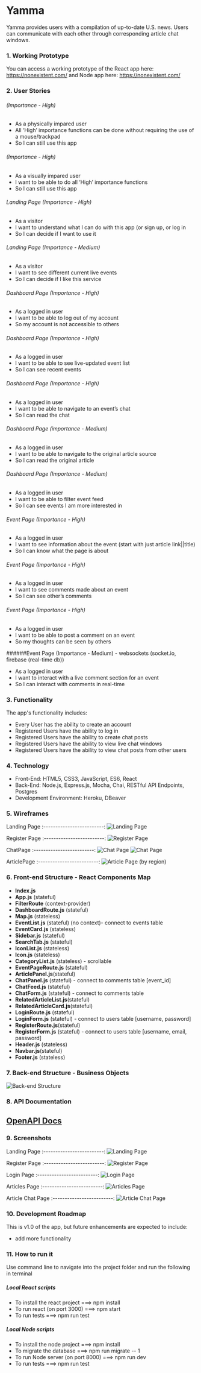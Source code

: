 # Yamma
Yamma provides users with a compilation of up-to-date U.S. news. Users can communicate with each other through corresponding article chat windows.

### 1. Working Prototype

You can access a working prototype of the React app here: https://nonexistent.com/ and Node app here: https://nonexistent.com/

### 2. User Stories


###### (Importance - High)
* As a physically impared user
* All ‘High’ importance functions can be done without requiring the use of a mouse/trackpad
* So I can still use this app

###### (Importance - High)
* As a visually impared user
* I want to be able to do all ‘High’ importance functions
* So I can still use this app

###### Landing Page (Importance - High)
* As a visitor
* I want to understand what I can do with this app (or sign up, or log in
* So I can decide if I want to use it

###### Landing Page (Importance - Medium)
* As a visitor
* I want to see different current live events
* So I can decide if I like this service

###### Dashboard Page (Importance - High)
* As a logged in user
* I want to be able to log out of my account
* So my account is not accessible to others

###### Dashboard Page (Importance - High)
* As a logged in user
* I want to be able to see live-updated event list
* So I can see recent events

###### Dashboard Page (Importance - High)
* As a logged in user
* I want to be able to navigate to an event’s chat
* So I can read the chat

###### Dashboard Page (importance - Medium)
* As a logged in user
* I want to be able to navigate to the original article source 
* So I can read the original article

###### Dashboard Page (Importance - Medium)
* As a logged in user
* I want to be able to filter event feed
* So I can see events I am more interested in

###### Event Page (Importance - High)
* As a logged in user
* I want to see information about the event (start with just article link||title)
* So I can know what the page is about

###### Event Page (Importance - High)
* As a logged in user
* I want to see comments made about an event
* So I can see other’s comments

###### Event Page (Importance - High)
* As a logged in user
* I want to be able to post a comment on an event
* So my thoughts can be seen by others

######Event Page (Importance - Medium) - websockets (socket.io, firebase (real-time db))
* As a logged in user
* I want to interact with a live comment section for an event
* So I can interact with comments in real-time


### 3. Functionality

The app's functionality includes:

* Every User has the ability to create an account
* Registered Users have the ability to log in
* Registered Users have the ability to create chat posts
* Registered Users have the ability to view live chat windows
* Registered Users have the ability to view chat posts from other users

### 4. Technology

- Front-End: HTML5, CSS3, JavaScript, ES6, React
- Back-End: Node.js, Express.js, Mocha, Chai, RESTful API Endpoints, Postgres
- Development Environment: Heroku, DBeaver

### 5. Wireframes

Landing Page
:-------------------------:
![Landing Page](./github-images/wireframes/yamma-landing-wireframe.png)

Register Page
:-------------------------:
![Register Page](./github-images/wireframes/yamma-sign-up-wireframe.png)

ChatPage
:-------------------------:
![Chat Page](./github-images/wireframes/yamma-chat-2-wireframe.png)
![Chat Page](./github-images/wireframes/yamma-chat-wireframe.png)

ArticlePage
:-------------------------:
![Article Page (by region)](./github-images/wireframes/yamma-article-by-region-wireframe.png)

### 6. Front-end Structure - React Components Map
* __Index.js__ 
* __App.js__ (stateful)
* __FilterRoute__ (context-provider)
* __DashboardRoute.js__ (stateful)
* __Map.js__ (stateless)
* __EventList.js__ (stateful) (no context)- connect to events table
* __EventCard.js__ (stateless)
* __Sidebar.js__ (stateful)
* __SearchTab.js__ (stateful)
* __IconList.js__ (stateless)
* __Icon.js__ (stateless)
* __CategoryList.js__ (stateless) - scrollable
* __EventPageRoute.js__ (stateful) 
* __ArticlePanel.js__(stateful)
* __ChatPanel.js__ (stateful) - connect to comments table [event_id]
* __ChatFeed.js__ (stateful)
* __ChatForm.js__ (stateful) - connect to comments table
* __RelatedArticleList.js__(stateful)
* __RelatedArticleCard.js__(stateful)
* __LoginRoute.js__ (stateful)
* __LoginForm.js__ (stateful) - connect to users table [username, password]
* __RegisterRoute.js__(stateful) 
* __RegisterForm.js__ (stateful) - connect to users table [username, email, password]
* __Header.js__ (stateless)
* __Navbar.js__(stateful)
* __Footer.js__ (stateless)


### 7. Back-end Structure - Business Objects
![Back-end Structure](https://github.com/MettyS/yamma-server)
### 8. API Documentation
## [OpenAPI Docs](https://app.swaggerhub.com/apis/s-poveda/Yamma-API/1.0.0)
### 9. Screenshots

Landing Page
:-------------------------:
![Landing Page](./github-images/screenshots/yamma-screenshot.png)

Register Page
:-------------------------:
![Register Page](./github-images/screenshots/yamma-register-page-screenshot.png)

Login Page
:-------------------------:
![Login Page](./github-images/screenshots/yamma-login-page-screenshot.png)

Articles Page
:-------------------------:
![Articles Page](./github-images/screenshots/yamma-articles-page-screenshot.png)

Article Chat Page
:-------------------------:
![Article Chat Page](./github-images/screenshots/yamma-article-chat-page-screenshot.png)

### 10. Development Roadmap

This is v1.0 of the app, but future enhancements are expected to include:

- add more functionality

### 11. How to run it

Use command line to navigate into the project folder and run the following in terminal

##### Local React scripts

- To install the react project ===> npm install
- To run react (on port 3000) ===> npm start
- To run tests ===> npm run test

##### Local Node scripts

- To install the node project ===> npm install
- To migrate the database ===> npm run migrate -- 1
- To run Node server (on port 8000) ===> npm run dev
- To run tests ===> npm run test

